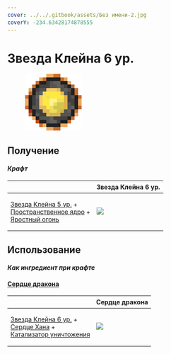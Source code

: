 ```yaml
---
cover: ../../.gitbook/assets/Без имени-2.jpg
coverY: -234.63428174878555
---
```


# Звезда Клейна 6 ур.

<figure><img src="../../.gitbook/assets/klein_star_6_128.png" alt=""><figcaption></figcaption></figure>

## Получение

#### _Крафт_

| ㅤ                                                                                                                                                                  |  Звезда Клейна 6 ур.                          |
| ------------------------------------------------------------------------------------------------------------------------------------------------------------------ | --------------------------------------------- |
| <p><a href="klein_star_5.md">Звезда Клейна 5 ур.</a> +<br><a href="spawner_seeker.md">Пространственное ядро</a> +<br><a href="fury_fire.md">Яростный огонь</a></p> | ![](../../.gitbook/assets/klein\_star\_6.png) |

## Использование

#### _Как ингредиент при крафте_

#### [Сердце дракона](dragon_heart.md)

| ㅤ                                                                                                                                                                 |  Сердце дракона                              |
| ----------------------------------------------------------------------------------------------------------------------------------------------------------------- | -------------------------------------------- |
| <p><a href="klein_star_6.md">Звезда Клейна 6 ур.</a> +<br><a href="red.md">Сердце Хана</a> +<br><a href="destruction_catalyst.md">Катализатор уничтожения</a></p> | ![](../../.gitbook/assets/dragon\_heart.png) |

